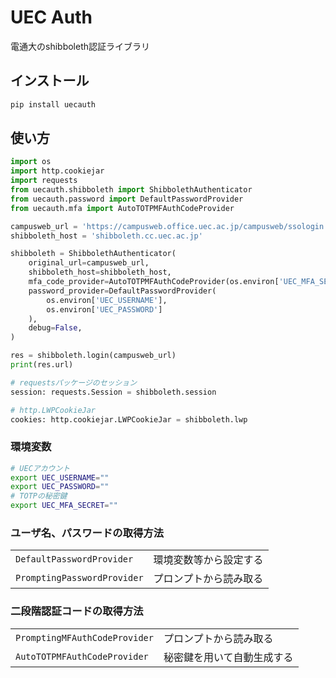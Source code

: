 # UEC Auth

電通大のshibboleth認証ライブラリ

## インストール

```sh
pip install uecauth
```

## 使い方

```py
import os
import http.cookiejar
import requests
from uecauth.shibboleth import ShibbolethAuthenticator
from uecauth.password import DefaultPasswordProvider
from uecauth.mfa import AutoTOTPMFAuthCodeProvider

campusweb_url = 'https://campusweb.office.uec.ac.jp/campusweb/ssologin.do'
shibboleth_host = 'shibboleth.cc.uec.ac.jp'

shibboleth = ShibbolethAuthenticator(
    original_url=campusweb_url,
    shibboleth_host=shibboleth_host,
    mfa_code_provider=AutoTOTPMFAuthCodeProvider(os.environ['UEC_MFA_SECRET']),
    password_provider=DefaultPasswordProvider(
        os.environ['UEC_USERNAME'],
        os.environ['UEC_PASSWORD']
    ),
    debug=False,
)

res = shibboleth.login(campusweb_url)
print(res.url)

# requestsパッケージのセッション
session: requests.Session = shibboleth.session

# http.LWPCookieJar
cookies: http.cookiejar.LWPCookieJar = shibboleth.lwp
```

### 環境変数

```sh
# UECアカウント
export UEC_USERNAME=""
export UEC_PASSWORD=""
# TOTPの秘密鍵
export UEC_MFA_SECRET=""
```

### ユーザ名、パスワードの取得方法

|||
|---|---|
|`DefaultPasswordProvider`|環境変数等から設定する|
|`PromptingPasswordProvider`|プロンプトから読み取る|

### 二段階認証コードの取得方法

|||
|---|---|
|`PromptingMFAuthCodeProvider`|プロンプトから読み取る|
|`AutoTOTPMFAuthCodeProvider`|秘密鍵を用いて自動生成する|

